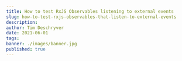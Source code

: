 ```yaml
---
title: How to test RxJS Observables listening to external events
slug: how-to-test-rxjs-observables-that-listen-to-external-events
description:
author: Tim Deschryver
date: 2021-06-01
tags:
banner: ./images/banner.jpg
published: true
---
```

